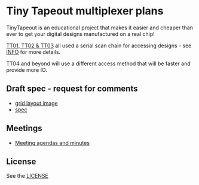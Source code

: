 # Tiny Tapeout multiplexer plans

TinyTapeout is an educational project that makes it easier and cheaper than ever to get 
your digital designs manufactured on a real chip!

[TT01, TT02 & TT03](https://tinytapeout.com/runs/) all used a 
serial scan chain for accessing designs - see [INFO](https://github.com/TinyTapeout/tinytapeout-02/blob/tt02/INFO.md)
for more details.

TT04 and beyond will use a different access method that will be faster and provide more IO.


## Draft spec - request for comments

* [grid layout image](tt_ios_grid.pdf)
* [spec](tt_ios_spec.md)

## Meetings

* [Meeting agendas and minutes](https://docs.google.com/document/d/18BZYNJNd-xPtpMgtHuVNnMeyQSEiRaSDD06B5T8uEP4/edit)

## License

See the [LICENSE](LICENSE)
